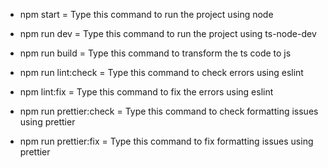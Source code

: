 - npm start = Type this command to run the project using node

- npm run dev = Type this command to run the project using ts-node-dev

- npm run build = Type this command to transform the ts code to js

- npm run lint:check = Type this command to check errors using eslint

- npm lint:fix = Type this command to fix the errors using eslint

- npm run prettier:check = Type this command to check formatting issues using prettier

- npm run prettier:fix = Type this command to fix formatting issues using prettier
